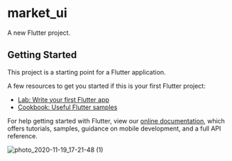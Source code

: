 # market_ui

A new Flutter project.

## Getting Started

This project is a starting point for a Flutter application.

A few resources to get you started if this is your first Flutter project:

- [Lab: Write your first Flutter app](https://flutter.dev/docs/get-started/codelab)
- [Cookbook: Useful Flutter samples](https://flutter.dev/docs/cookbook)

For help getting started with Flutter, view our
[online documentation](https://flutter.dev/docs), which offers tutorials,
samples, guidance on mobile development, and a full API reference.

![photo_2020-11-19_17-21-48 (1)](https://user-images.githubusercontent.com/82129639/135190133-e390f308-bb65-4b11-aaa2-258976249bea.jpg)

